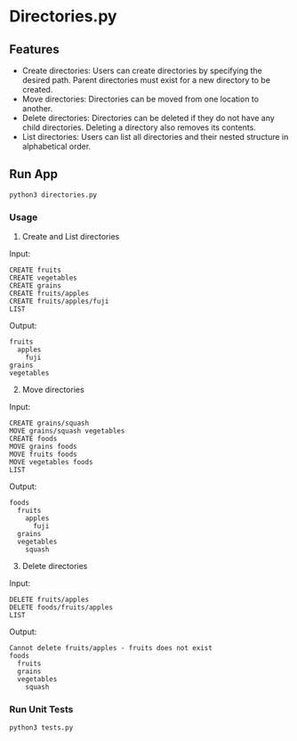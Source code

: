 # Directories.py

## Features
* Create directories: Users can create directories by specifying the desired path. Parent directories must exist for a new directory to be created.
* Move directories: Directories can be moved from one location to another.
* Delete directories: Directories can be deleted if they do not have any child directories. Deleting a directory also removes its contents.
* List directories: Users can list all directories and their nested structure in alphabetical order.

## Run App
```
python3 directories.py
```

### Usage

1. Create and List directories

Input:
```
CREATE fruits
CREATE vegetables
CREATE grains
CREATE fruits/apples
CREATE fruits/apples/fuji
LIST
```

Output:
```
fruits
  apples
    fuji
grains
vegetables
```

2. Move directories

Input:
```
CREATE grains/squash
MOVE grains/squash vegetables
CREATE foods
MOVE grains foods
MOVE fruits foods
MOVE vegetables foods
LIST
```

Output:
```
foods
  fruits
    apples
      fuji
  grains
  vegetables
    squash
```

3. Delete directories

Input:
```
DELETE fruits/apples
DELETE foods/fruits/apples
LIST
```

Output:
```
Cannot delete fruits/apples - fruits does not exist
foods
  fruits
  grains
  vegetables
    squash
```

### Run Unit Tests

```
python3 tests.py
```
